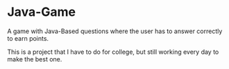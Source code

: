 # Java-Game
A game with Java-Based questions where the user has to answer correctly to earn points.

This is a project that I have to do for college, but still working every day to make the best one.

